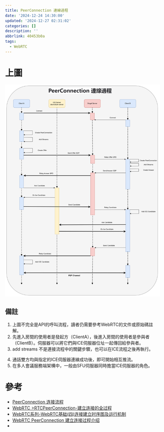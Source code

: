 ```yaml
---
title: PeerConnection 連線過程
date: '2024-12-24 14:30:00'
updated: '2024-12-27 02:31:02'
categories: []
description: ''
abbrlink: 40453b0a
tags:
  - WebRTC
---
```

# 上圖
![](/images/20241224132201.png)
## 備註
1. 上圖不完全是API的呼叫流程，讀者仍需要參考WebRTC的文件或原始碼註解。
2. 先進入房間的使用者是發起方（ClientA），後進入房間的使用者是參與者（ClientB）。伺服器可以將它們與ICE伺服器位址一起傳回給參與者。
3. add streams 不是連接流程中的關鍵步驟，也可以在ICE流程之後再執行。
 <!-- more -->
 4. 通話雙方均與指定的ICE伺服器連線成功後，即可開始相互推流。
5. 在多人會議服務端架構中，一般由SFU伺服器同時擔當ICE伺服器的角色。

# 參考
- [PeerConnection 连接流程](https://webrtc.mthli.com/connection/peer-connection/)
- [WebRTC >RTCPeerConnection-建立连接的全过程](https://juejin.cn/post/6844904079102050311)
- [WebRTC系列-WebRTC基础(四)连接建立时序图及运行机制](https://blog.csdn.net/lym594887256/article/details/124081420)
- [WebRTC PeerConnection 建立连接过程介绍](https://blog.csdn.net/aggresss/article/details/106832965)
- 